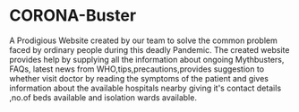# CORONA-Buster
A Prodigious Website created by our team to solve the common problem faced by ordinary people during this deadly Pandemic. The created website provides help by supplying all the information about ongoing Mythbusters, FAQs, latest news from WHO,tips,precautions,provides suggestion to whether visit doctor by reading the symptoms of the patient and gives information about the available hospitals nearby giving it's contact details ,no.of beds available and isolation wards available.
